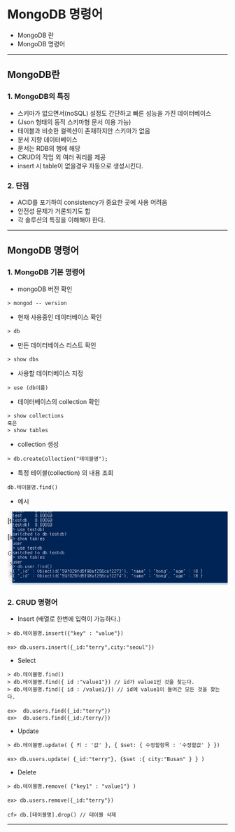 # MongoDB 명령어
  - MongoDB 란
  - MongoDB 명령어

---

## MongoDB란
  ### 1. MongoDB의 특징
  - 스키마가 없으면서(noSQL) 설정도 간단하고 빠른 성능을 가진 데이터베이스
  - (Json 형태의 동적 스키마형 문서 이용 가능)
  - 테이블과 비슷한 컬렉션이 존재하지만 스키마가 없음
  - 문서 지향 데이터베이스
  - 문서는 RDB의 행에 해당
  - CRUD의 작업 외 여러 쿼리를 제공
  - insert 시 table이 없을경우 자동으로 생성시킨다.

  ### 2. 단점
  - ACID를 포기하여 consistency가 중요한 곳에 사용 어려움
  - 안전성 문제가 거론되기도 함
  - 각 솔루션의 특징을 이해해야 한다.

---

## MongoDB 명령어
  ### 1. MongoDB 기본 명령어
  - mongoDB 버전 확인
  ```
  > mongod -- version
  ```
  - 현재 사용중인 데이터베이스 확인
  ```
  > db
  ```
  - 만든 데이터베이스 리스트 확인
  ```
  > show dbs
  ```
  - 사용할 데이터베이스 지정
  ```
  > use (db이름)
  ```
  - 데이터베이스의 collection 확인
  ```
  > show collections
  혹은
  > show tables
  ```
  - collection 생성
  ```
  > db.createCollection("테이블명");
  ```
  - 특정 테이블(collection) 의 내용 조회
  ```
  db.테이블명.find()
  ```

  - 예시

  ![](https://github.com/Lee-KyungSeok/Study/blob/master/MongoDB/Command/picture/ex1.png)

  ### 2. CRUD 명령어
  - Insert (배열로 한번에 입력이 가능하다.)
  ```
  > db.테이블명.insert({"key" : "value"})

  ex> db.users.insert({_id:"terry",city:"seoul"})
  ```
  - Select
  ```
  > db.테이블명.find()
  > db.테이블명.find({ id :"value1"}) // id가 value1인 것을 찾는다.
  > db.테이블명.find({ id : /value1/}) // id에 value1이 들어간 모든 것을 찾는다.

  ex>  db.users.find({_id:"terry"})
  ex>  db.users.find({_id:/terry/})
  ```
  - Update
  ```
  > db.테이블명.update( { 키 : '값' }, { $set: { 수정할항목 : '수정할값' } })

  ex> db.users.update( {_id:"terry"}, {$set :{ city:"Busan" } } )
  ```
  - Delete
  ```
  > db.테이블명.remove( {"key1" : "value1"} )

  ex> db.users.remove({_id:"terry"})

  cf> db.[테이블명].drop() // 테이블 삭제
  ```
---
